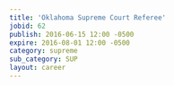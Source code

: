 ```yaml
---
title: 'Oklahoma Supreme Court Referee'
jobid: 62
publish: 2016-06-15 12:00 -0500
expire: 2016-08-01 12:00 -0500
category: supreme
sub_category: SUP
layout: career
---
```

